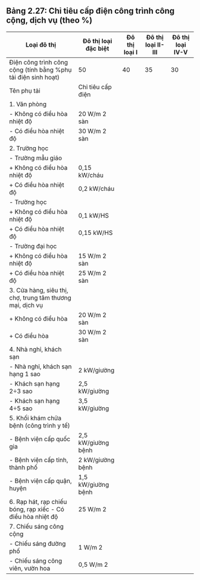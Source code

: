 ## Bảng 2.27: Chỉ tiêu cấp điện công trình công cộng, dịch vụ (theo %)

| Loại đô thị                                                   |   Đô thị loại đặc biệt |   Đô thị loại I |   Đô thị loại II- III |   Đô thị loại IV-V |
|---------------------------------------------------------------|------------------------|-----------------|-----------------------|--------------------|
| Điện công trình công cộng (tính bằng %phụ tải điện sinh hoạt) |                     50 |              40 |                    35 |                 30 |
| Tên phụ tải                                                 | Chỉ tiêu cấp điện   |
| 1. Văn phòng                                                |                     |
| - Không có điều hòa nhiệt độ                                | 20 W/m 2 sàn        |
| - Có điều hòa nhiệt độ                                      | 30 W/m 2 sàn        |
| 2. Trường học                                               |                     |
| - Trường mẫu giáo                                           |                     |
| + Không có điều hòa nhiệt độ                                | 0,15 kW/cháu        |
| + Có điều hòa nhiệt độ                                      | 0,2 kW/cháu         |
| - Trường học                                                |                     |
| + Không có điều hòa nhiệt độ                                | 0,1 kW/HS           |
| + Có điều hòa nhiệt độ                                      | 0,15 kW/HS          |
| - Trường đại học                                            |                     |
| + Không có điều hòa nhiệt độ                                | 15 W/m 2 sàn        |
| + Có điều hòa nhiệt độ                                      | 25 W/m 2 sàn        |
| 3. Cửa hàng, siêu thị, chợ, trung tâm thương mại, dịch vụ   |                     |
| + Không có điều hòa                                         | 20 W/m 2 sàn        |
| + Có điều hòa                                               | 30 W/m 2 sàn        |
| 4. Nhà nghỉ, khách sạn                                      |                     |
| - Nhà nghỉ, khách sạn hạng 1 sao                            | 2 kW/giường         |
| - Khách sạn hạng 2÷3 sao                                    | 2,5 kW/giường       |
| - Khách sạn hạng 4÷5 sao                                    | 3,5 kW/giường       |
| 5. Khối khám chữa bệnh (công trình y tế)                    |                     |
| - Bệnh viện cấp quốc gia                                    | 2,5 kW/giường bệnh  |
| - Bệnh viện cấp tỉnh, thành phố                             | 2 kW/giường bệnh    |
| - Bệnh viện cấp quận, huyện                                 | 1,5 kW/giường bệnh  |
| 6. Rạp hát, rạp chiếu bóng, rạp xiếc - Có điều hòa nhiệt độ | 25 W/m 2            |
| 7. Chiếu sáng công cộng                                     |                     |
| - Chiếu sáng đường phố                                      | 1 W/m 2             |
| - Chiếu sáng công viên, vườn hoa                            | 0,5 W/m 2           |
